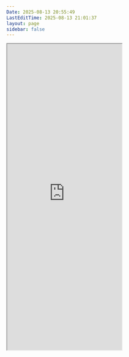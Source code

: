 ```yaml
---
Date: 2025-08-13 20:55:49
LastEditTime: 2025-08-13 21:01:37
layout: page
sidebar: false
---
```


<script lang="ts" setup>
import Iframe from '../components/Iframe'
</script>

<Iframe src='https://molstar.szbl.ac.cn/viewer' height="800px" />
